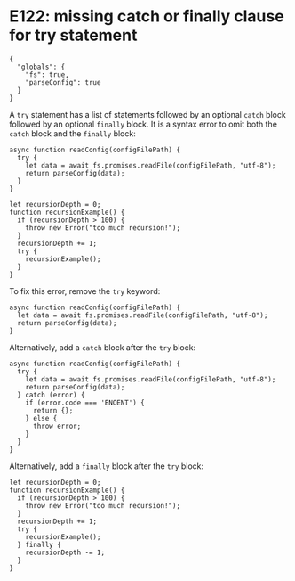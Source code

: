 # E122: missing catch or finally clause for try statement

```config-for-examples
{
  "globals": {
    "fs": true,
    "parseConfig": true
  }
}
```

A `try` statement has a list of statements followed by an optional `catch` block
followed by an optional `finally` block. It is a syntax error to omit both the
`catch` block and the `finally` block:

    async function readConfig(configFilePath) {
      try {
        let data = await fs.promises.readFile(configFilePath, "utf-8");
        return parseConfig(data);
      }
    }

    let recursionDepth = 0;
    function recursionExample() {
      if (recursionDepth > 100) {
        throw new Error("too much recursion!");
      }
      recursionDepth += 1;
      try {
        recursionExample();
      }
    }

To fix this error, remove the `try` keyword:

    async function readConfig(configFilePath) {
      let data = await fs.promises.readFile(configFilePath, "utf-8");
      return parseConfig(data);
    }

Alternatively, add a `catch` block after the `try` block:

    async function readConfig(configFilePath) {
      try {
        let data = await fs.promises.readFile(configFilePath, "utf-8");
        return parseConfig(data);
      } catch (error) {
        if (error.code === 'ENOENT') {
          return {};
        } else {
          throw error;
        }
      }
    }

Alternatively, add a `finally` block after the `try` block:

    let recursionDepth = 0;
    function recursionExample() {
      if (recursionDepth > 100) {
        throw new Error("too much recursion!");
      }
      recursionDepth += 1;
      try {
        recursionExample();
      } finally {
        recursionDepth -= 1;
      }
    }
